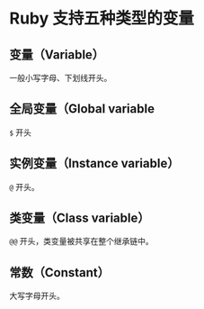 # Ruby 支持五种类型的变量

## 变量（Variable）
一般小写字母、下划线开头。

## 全局变量（Global variable
`$` 开头

## 实例变量（Instance variable）
`@` 开头。

## 类变量（Class variable）
`@@` 开头，类变量被共享在整个继承链中。

## 常数（Constant）
大写字母开头。